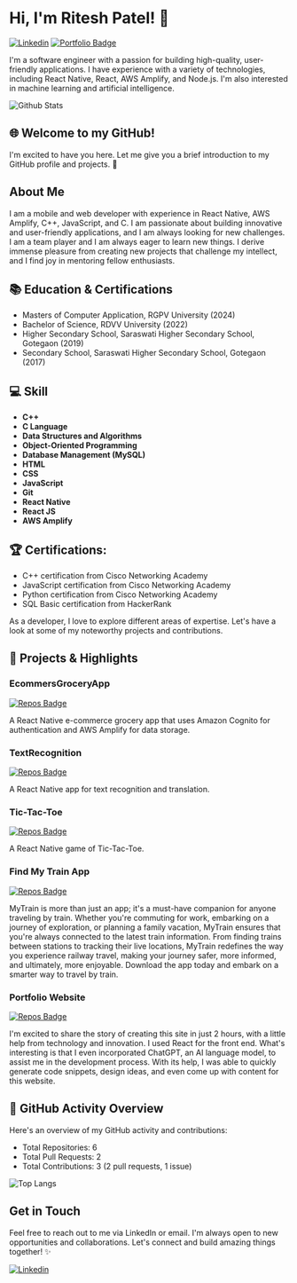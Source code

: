 
<!--
**RiteshPatel748/RiteshPatel748** is a ✨ _special_ ✨ repository because its `README.md` (this file) appears on your GitHub profile.

Here are some ideas to get you started:

- 🔭 I’m currently working on ...
- 🌱 I’m currently learning ...
- 👯 I’m looking to collaborate on ...
- 🤔 I’m looking for help with ...
- 💬 Ask me about ...
- 📫 How to reach me: ...
- 😄 Pronouns: ...
- ⚡ Fun fact: ...
-->

# Hi, I'm Ritesh Patel! 👋

[![Linkedin](https://img.shields.io/badge/-Ritesh%20Patel-blue?style=flat&logo=Linkedin&logoColor=white&link=https://www.linkedin.com/in/ritesh-patel-116911259/)](https://www.linkedin.com/in/ritesh-patel-116911259/)
[![Portfolio Badge](https://img.shields.io/badge/-Portfolio-ff69b4)](https://riteshpatel748.github.io/Portfolio/)

I'm a software engineer with a passion for building high-quality, user-friendly applications. I have experience with a variety of technologies, including React Native, React, AWS Amplify, and Node.js. I'm also interested in machine learning and artificial intelligence. 

![Github Stats](https://github-readme-stats.vercel.app/api?username=RiteshPatel748)

## 🌐 Welcome to my GitHub!

I'm excited to have you here. Let me give you a brief introduction to my GitHub profile and projects. 🚀

## About Me

I am a mobile and web developer with experience in React Native, AWS Amplify, C++, JavaScript, and C. I am passionate about building innovative and user-friendly applications, and I am always looking for new challenges. I am a team player and I am always eager to learn new things. I derive immense pleasure from creating new projects that challenge my intellect, and I find joy in mentoring fellow enthusiasts.

## 📚 Education & Certifications
- Masters of Computer Application, RGPV University (2024)
- Bachelor of Science, RDVV University (2022)
- Higher Secondary School, Saraswati Higher Secondary School, Gotegaon (2019)
- Secondary School, Saraswati Higher Secondary School, Gotegaon (2017)

## 💻 Skill
- **C++**
- **C Language**
- **Data Structures and Algorithms**
- **Object-Oriented Programming**
- **Database Management (MySQL)**
- **HTML**
- **CSS**
- **JavaScript**
- **Git**
- **React Native**
- **React JS**
- **AWS Amplify**

## 🏆 Certifications:
- C++ certification from Cisco Networking Academy
- JavaScript certification from Cisco Networking Academy
- Python certification from Cisco Networking Academy
- SQL Basic certification from HackerRank

As a developer, I love to explore different areas of expertise. Let's have a look at some of my noteworthy projects and contributions.

## 💼 Projects & Highlights

### EcommersGroceryApp

[![Repos Badge](https://img.shields.io/badge/Repos-light)](https://github.com/RiteshPatel748/E-commers_GroceryApp)

A React Native e-commerce grocery app that uses Amazon Cognito for authentication and AWS Amplify for data storage.

### TextRecognition

[![Repos Badge](https://img.shields.io/badge/Repos-light)](https://github.com/RiteshPatel748/TextRecognition)

A React Native app for text recognition and translation.

### Tic-Tac-Toe

[![Repos Badge](https://img.shields.io/badge/Repos-light)](https://github.com/RiteshPatel748/Tic_Tac_Toe_App)

A React Native game of Tic-Tac-Toe.

### Find My Train App

[![Repos Badge](https://img.shields.io/badge/Repos-light)](https://github.com/RiteshPatel748/TrainApp)

MyTrain is more than just an app; it's a must-have companion for anyone traveling by train. Whether you're commuting for work, embarking on a journey of exploration, or planning a family vacation, MyTrain ensures that you're always connected to the latest train information. From finding trains between stations to tracking their live locations, MyTrain redefines the way you experience railway travel, making your journey safer, more informed, and ultimately, more enjoyable. Download the app today and embark on a smarter way to travel by train.

### Portfolio Website

[![Repos Badge](https://img.shields.io/badge/Repos-light)](https://github.com/RiteshPatel748/Portfolio_website)

I'm excited to share the story of creating this site in just 2 hours, with a little help from technology and innovation. I used React for the front end. What's interesting is that I even incorporated ChatGPT, an AI language model, to assist me in the development process. With its help, I was able to quickly generate code snippets, design ideas, and even come up with content for this website.

## 🌟 GitHub Activity Overview

Here's an overview of my GitHub activity and contributions:

- Total Repositories: 6
- Total Pull Requests: 2
- Total Contributions: 3 (2 pull requests, 1 issue)

![Top Langs](https://github-readme-stats.vercel.app/api/top-langs/?username=RiteshPatel748)

## Get in Touch

Feel free to reach out to me via LinkedIn or email. I'm always open to new opportunities and collaborations. Let's connect and build amazing things together! ✨

[![Linkedin](https://img.shields.io/badge/-Ritesh%20Patel-blue?style=for-the-badge&logo=Linkedin&logoColor=white&link=https://www.linkedin.com/in/ritesh-patel-116911259/)](https://www.linkedin.com/in/ritesh-patel-116911259/)
